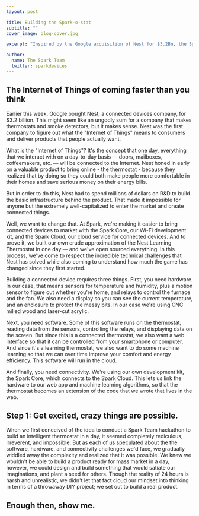 ```yaml
---
layout: post

title: Building the Spark-o-stat
subtitle: ""
cover_image: blog-cover.jpg

excerpt: "Inspired by the Google acquisition of Nest for $3.2Bn, the Spark Team set out to build an intelligent learning thermostat in less than 24 hours."

author:
  name: The Spark Team
  twitter: sparkdevices
---
```



## The Internet of Things of coming faster than you think

Earlier this week, Google bought Nest, a connected devices company, for $3.2 billion. This might seem like an ungodly sum for a company that makes thermostats and smoke detectors, but it makes sense. Nest was the first company to figure out what the "Internet of Things" means to consumers and deliver products that people actually want.

What is the "Internet of Things"? It's the concept that one day, everything that we interact with on a day-to-day basis — doors, mailboxes, coffeemakers, etc. — will be connected to the Internet. Nest honed in early on a valuable product to bring online - the thermostat - because they realized that by doing so they could both make people more comfortable in their homes and save serious money on their energy bills.

But in order to do this, Nest had to spend millions of dollars on R&D to build the basic infrastructure behind the product. That made it impossible for anyone but the extremely well-capitalized to enter the market and create connected things.

Well, we want to change that. At Spark, we're making it easier to bring connected devices to market with the Spark Core, our Wi-Fi development kit, and the Spark Cloud, our cloud service for connected devices. And to prove it, we built our own crude approximation of the Nest Learning Thermostat in one day — and we've open sourced everything. In this process, we've come to respect the incredible technical challenges that Nest has solved while also coming to understand how much the game has changed since they first started.

Building a connected device requires three things. First, you need hardware. In our case, that means sensors for temperature and humidity, plus a motion sensor to figure out whether you're home, and relays to control the furnace and the fan. We also need a display so you can see the current temperature, and an enclosure to protect the messy bits. In our case we're using CNC milled wood and laser-cut acrylic.

Next, you need software. Some of this software runs on the thermostat, reading data from the sensors, controlling the relays, and displaying data on the screen. But since this is a connected thermostat, we also want a web interface so that it can be controlled from your smartphone or computer. And since it's a learning thermostat, we also want to do some machine learning so that we can over time improve your comfort and energy efficiency. This software will run in the cloud.

And finally, you need connectivity. We're using our own development kit, the Spark Core, which connects to the Spark Cloud. This lets us link the hardware to our web app and machine learning algorithms, so that the thermostat becomes an extension of the code that we wrote that lives in the web.


## Step 1: Get excited, crazy things are possible.

When we first conceived of the idea to conduct a Spark Team hackathon to build an intelligent thermostat in a day, it seemed completely rediculous, irreverent, and impossible.  But as each of us speculated about the the software, hardware, and connectivity challenges we'd face, we gradually widdled away the complexity and realized that it was possible. We knew we wouldn't be able to build a product ready for mass market in a day, however, we could design and build something that would satiate our imaginations, and plant a seed for others.  Though the reality of 24 hours is harsh and unrealistic, we didn't let that fact cloud our mindset into thinking in terms of a throwaway DIY project; we set out to build a real product.

## Enough then, show me.


